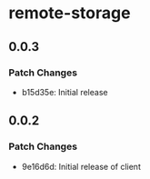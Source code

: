 # remote-storage

## 0.0.3

### Patch Changes

- b15d35e: Initial release

## 0.0.2

### Patch Changes

- 9e16d6d: Initial release of client
